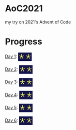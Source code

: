 # AoC2021
my try on 2021's Advent of Code

# Progress
[Day 1](src/bin/day1.rs): <img align=center src="..\\media\\aoc_part2.png" height="28" >

[Day 2](src/bin/day2.rs): <img align=center src="..\\media\\aoc_part2.png" height="28">

[Day 3](src/bin/day3.rs): <img align=center src="..\\media\\aoc_part2.png" height="28">

[Day 4](src/bin/day4.rs): <img align=center src="..\\media\\aoc_part2.png" height="28">

[Day 5](src/bin/day5.rs): <img align=center src="..\\media\\aoc_part2.png" height="28">

[Day 6](src/bin/day6.rs): <img align=center src="..\\media\\aoc_part2.png" height="28">

